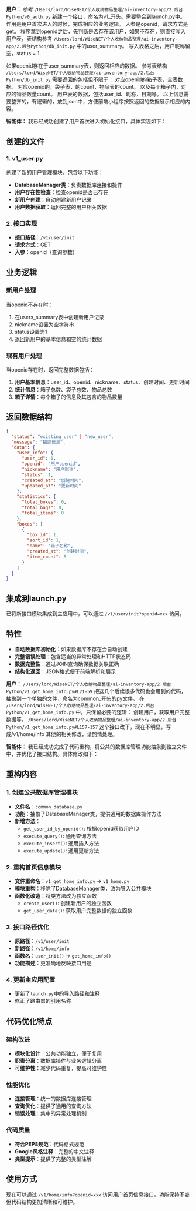 **用户：** 参考 `/Users/lord/WiseNET/个人收纳物品整理/ai-inventory-app/2.后台Python/v0_auth.py` 新建一个接口，命名为v1_开头。需要整合到launch.py中。 
 作用是用户首次进入的时候，完成相应的业务逻辑。 
 入参是openid，请求方式是get。 
 程序拿到openid之后，先判断是否存在该用户，如果不存在，则直接写入用户表，表结构参考 `/Users/lord/WiseNET/个人收纳物品整理/ai-inventory-app/2.后台Python/db_init.py` 中的user_summary。 
 写入表格之后，用户昵称留空，status = 1. 
 
 如果openid存在于user_summary表，则返回相应的数据。 
 参考表结构 `/Users/lord/WiseNET/个人收纳物品整理/ai-inventory-app/2.后台Python/db_init.py` 需要返回的包括但不限于： 
 对应openid的箱子表，全表数据。 
 对应openid的，袋子表，的count，物品表的count。 
 以及每个箱子内，对应的物品数量count。 
 用户表的数据，包括user_id、昵称，日期等。 
 以上信息需要整齐的，有逻辑的，放到json中，方便前端小程序按照返回的数据展示相应的内容。

**智能体：** 我已经成功创建了用户首次进入初始化接口，具体实现如下：

## 创建的文件

### 1. v1_user.py
创建了新的用户管理模块，包含以下功能：
- **DatabaseManager类**：负责数据库连接和操作
- **用户存在性检查**：检查openid是否已存在
- **新用户创建**：自动创建新用户记录
- **用户数据获取**：返回完整的用户相关数据

### 2. 接口实现
- **接口路径**：`/v1/user/init`
- **请求方式**：GET
- **入参**：openid（查询参数）

## 业务逻辑

### 新用户处理
当openid不存在时：
1. 在users_summary表中创建新用户记录
2. nickname设置为空字符串
3. status设置为1
4. 返回新用户的基本信息和空的统计数据

### 现有用户处理
当openid存在时，返回完整数据包括：
1. **用户基本信息**：user_id、openid、nickname、status、创建时间、更新时间
2. **统计信息**：箱子总数、袋子总数、物品总数
3. **箱子详情**：每个箱子的信息及其包含的物品数量

## 返回数据结构

```json
{
  "status": "existing_user" | "new_user",
  "message": "描述信息",
  "data": {
    "user_info": {
      "user_id": 1,
      "openid": "用户openid",
      "nickname": "用户昵称",
      "status": 1,
      "created_at": "创建时间",
      "updated_at": "更新时间"
    },
    "statistics": {
      "total_boxes": 0,
      "total_bags": 0,
      "total_items": 0
    },
    "boxes": [
      {
        "box_id": 1,
        "sort_id": 1,
        "name": "箱子名称",
        "created_at": "创建时间",
        "item_count": 5
      }
    ]
  }
}
```

## 集成到launch.py
已将新接口模块集成到主应用中，可以通过 `/v1/user/init?openid=xxx` 访问。

## 特性
- **自动数据库初始化**：如果数据库不存在会自动创建
- **完整错误处理**：包含适当的异常处理和HTTP状态码
- **数据完整性**：通过JOIN查询确保数据关联正确
- **结构化返回**：JSON格式便于前端解析和展示

**用户：** `/Users/lord/WiseNET/个人收纳物品整理/ai-inventory-app/2.后台Python/v1_get_home_info.py#L21-59`  把这几个后续很多代码也会用到的代码，抽象到一个单独的文件，命名为common_开头的py文件。 
 在 `/Users/lord/WiseNET/个人收纳物品整理/ai-inventory-app/2.后台Python/v1_get_home_info.py` 中，只保留必要的逻辑： 
 创建用户，获取用户完整数据等。 
 `/Users/lord/WiseNET/个人收纳物品整理/ai-inventory-app/2.后台Python/v1_get_home_info.py#L157-157`  这个接口改下，现在不明显，写成/v1/home/info 
 其他的相关修改，请酌情处理。

**智能体：** 我已经成功完成了代码重构，将公共的数据库管理功能抽象到独立文件中，并优化了接口结构。具体修改如下：

## 重构内容

### 1. 创建公共数据库管理模块
- **文件名**：`common_database.py`
- **功能**：抽象了DatabaseManager类，提供通用的数据库操作方法
- **新增方法**：
  - `get_user_id_by_openid()`: 根据openid获取用户ID
  - `execute_query()`: 通用查询方法
  - `execute_insert()`: 通用插入方法
  - `execute_update()`: 通用更新方法

### 2. 重构首页信息模块
- **文件重命名**：`v1_get_home_info.py` → `v1_home.py`
- **模块重构**：移除了DatabaseManager类，改为导入公共模块
- **函数化改造**：将类方法改为独立函数
  - `create_user()`: 创建新用户的独立函数
  - `get_user_data()`: 获取用户完整数据的独立函数

### 3. 接口路径优化
- **原路径**：`/v1/user/init`
- **新路径**：`/v1/home/info`
- **函数名**：`user_init()` → `get_home_info()`
- **功能描述**：更准确地反映接口用途

### 4. 更新主应用配置
- 更新了`launch.py`中的导入路径和注释
- 修正了路由器的引用名称

## 代码优化特点

### 架构改进
- **模块化设计**：公共功能独立，便于复用
- **职责分离**：数据库操作与业务逻辑分离
- **可维护性**：减少代码重复，提高可维护性

### 性能优化
- **连接管理**：统一的数据库连接管理
- **查询优化**：提供了通用的查询方法
- **错误处理**：集中的异常处理机制

### 代码质量
- **符合PEP8规范**：代码格式规范
- **Google风格注释**：完整的中文注释
- **类型提示**：提供了完整的类型注解

## 使用方式
现在可以通过 `/v1/home/info?openid=xxx` 访问用户首页信息接口，功能保持不变但代码结构更加清晰和可维护。